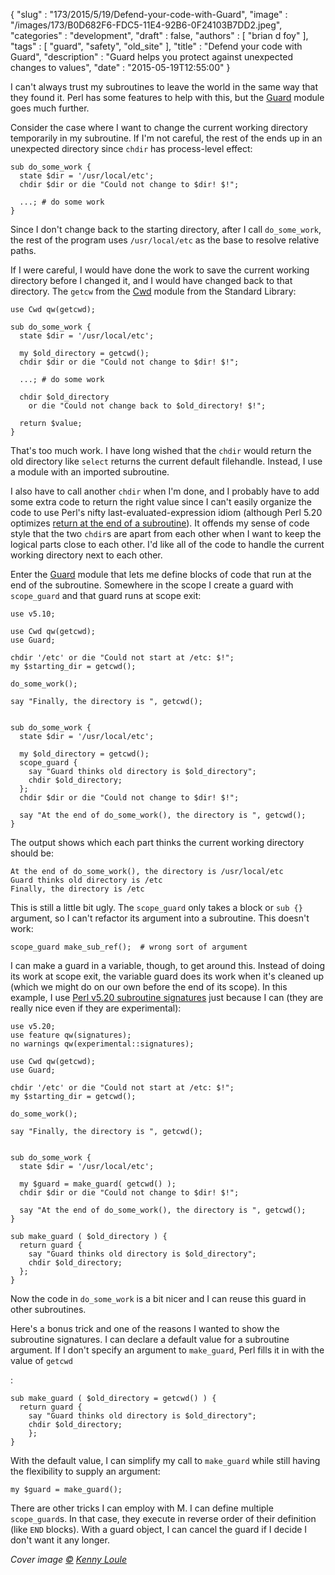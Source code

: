 {
   "slug" : "173/2015/5/19/Defend-your-code-with-Guard",
   "image" : "/images/173/B0D682F6-FDC5-11E4-92B6-0F24103B7DD2.jpeg",
   "categories" : "development",
   "draft" : false,
   "authors" : [
      "brian d foy"
   ],
   "tags" : [
      "guard",
      "safety",
      "old_site"
   ],
   "title" : "Defend your code with Guard",
   "description" : "Guard helps you protect against unexpected changes to values",
   "date" : "2015-05-19T12:55:00"
}


I can't always trust my subroutines to leave the world in the same way that they found it. Perl has some features to help with this, but the [Guard](https://metacpan.org/pod/Guard) module goes much further.

Consider the case where I want to change the current working directory temporarily in my subroutine. If I'm not careful, the rest of the ends up in an unexpected directory since `chdir` has process-level effect:

``` prettyprint
sub do_some_work {
  state $dir = '/usr/local/etc';
  chdir $dir or die "Could not change to $dir! $!";
  
  ...; # do some work
}
```

Since I don't change back to the starting directory, after I call `do_some_work`, the rest of the program uses `/usr/local/etc` as the base to resolve relative paths.

If I were careful, I would have done the work to save the current working directory before I changed it, and I would have changed back to that directory. The `getcw` from the [Cwd](https://metacpan.org/pod/Cwd) module from the Standard Library:

``` prettyprint
use Cwd qw(getcwd);

sub do_some_work {
  state $dir = '/usr/local/etc';
  
  my $old_directory = getcwd();
  chdir $dir or die "Could not change to $dir! $!";
  
  ...; # do some work
  
  chdir $old_directory 
    or die "Could not change back to $old_directory! $!";
    
  return $value;
}
```

That's too much work. I have long wished that the `chdir` would return the old directory like `select` returns the current default filehandle. Instead, I use a module with an imported subroutine.

I also have to call another `chdir` when I'm done, and I probably have to add some extra code to return the right value since I can't easily organize the code to use Perl's nifty last-evaluated-expression idiom (although Perl 5.20 optimizes [return at the end of a subroutine](http://www.effectiveperlprogramming.com/2014/06/perl-5-20-optimizes-return-at-the-end-of-a-subroutine/)). It offends my sense of code style that the two `chdir`s are apart from each other when I want to keep the logical parts close to each other. I'd like all of the code to handle the current working directory next to each other.

Enter the [Guard](https://metacpan.org/pod/Guard) module that lets me define blocks of code that run at the end of the subroutine. Somewhere in the scope I create a guard with `scope_guard` and that guard runs at scope exit:

``` prettyprint
use v5.10;

use Cwd qw(getcwd);
use Guard;

chdir '/etc' or die "Could not start at /etc: $!";
my $starting_dir = getcwd();

do_some_work();

say "Finally, the directory is ", getcwd();


sub do_some_work {
  state $dir = '/usr/local/etc';
  
  my $old_directory = getcwd();
  scope_guard { 
    say "Guard thinks old directory is $old_directory";
    chdir $old_directory;
  };
  chdir $dir or die "Could not change to $dir! $!";
  
  say "At the end of do_some_work(), the directory is ", getcwd();
}
```

The output shows which each part thinks the current working directory should be:

    At the end of do_some_work(), the directory is /usr/local/etc
    Guard thinks old directory is /etc
    Finally, the directory is /etc

This is still a little bit ugly. The `scope_guard` only takes a block or `sub {}` argument, so I can't refactor its argument into a subroutine. This doesn't work:

``` prettyprint
scope_guard make_sub_ref();  # wrong sort of argument
```

I can make a guard in a variable, though, to get around this. Instead of doing its work at scope exit, the variable guard does its work when it's cleaned up (which we might do on our own before the end of its scope). In this example, I use [Perl v5.20 subroutine signatures](http://perltricks.com/article/72/2014/2/24/Perl-levels-up-with-native-subroutine-signatures) just because I can (they are really nice even if they are experimental):

``` prettyprint
use v5.20;
use feature qw(signatures);
no warnings qw(experimental::signatures);

use Cwd qw(getcwd);
use Guard;

chdir '/etc' or die "Could not start at /etc: $!";
my $starting_dir = getcwd();

do_some_work();

say "Finally, the directory is ", getcwd();


sub do_some_work {
  state $dir = '/usr/local/etc';
  
  my $guard = make_guard( getcwd() );
  chdir $dir or die "Could not change to $dir! $!";
  
  say "At the end of do_some_work(), the directory is ", getcwd();
}

sub make_guard ( $old_directory ) {
  return guard {
    say "Guard thinks old directory is $old_directory";
    chdir $old_directory;  
  };
}
```

Now the code in `do_some_work` is a bit nicer and I can reuse this guard in other subroutines.

Here's a bonus trick and one of the reasons I wanted to show the subroutine signatures. I can declare a default value for a subroutine argument. If I don't specify an argument to `make_guard`, Perl fills it in with the value of `getcwd`

:

``` prettyprint
sub make_guard ( $old_directory = getcwd() ) {
  return guard {
    say "Guard thinks old directory is $old_directory";
    chdir $old_directory;  
    };
}
```

With the default value, I can simplify my call to `make_guard` while still having the flexibility to supply an argument:

``` prettyprint
my $guard = make_guard();
```

There are other tricks I can employ with M. I can define multiple `scope_guard`s. In that case, they execute in reverse order of their definition (like `END` blocks). With a guard object, I can cancel the guard if I decide I don't want it any longer.

*Cover image [©](http://creativecommons.org/licenses/by/4.0/) [Kenny Loule](https://www.flickr.com/photos/kwl/4229954645/in/photolist-7rMC9v-pWeFtB-dyGDSJ-4MTKCZ-9KGfvt-2Vmh2z-isiLE-a8wfzo-a8wdRy-nP4HU4-pMmELA-ebn2Yf-fR1AiY-6pwAvQ-oZC6iQ-eiAHKH-KaYMr-7ur9cv-eex2Ee-aJRH8P-nAD84h-nB5gYR-fFiErQ-6Y7HDp-dzKZh2-7xKM96-63dow9-6YbKFs-6nwuvh-6jFGwT-gDJYEc-bvwwma-7dKehm-8s7yHZ-8s7yjr-hNorq7-66hCWL-cLiZjq-7dKeYQ-9f4UgQ-nB5fP6-c6w6dU-7VSAhE-nAkYD2-gDKEpJ-iegmK-fFiE61-dd5mRC-64joJH-64CuGq)*

